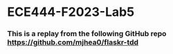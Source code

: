 # ECE444-F2023-Lab5
### This is a replay from the following GitHub repo https://github.com/mjhea0/flaskr-tdd